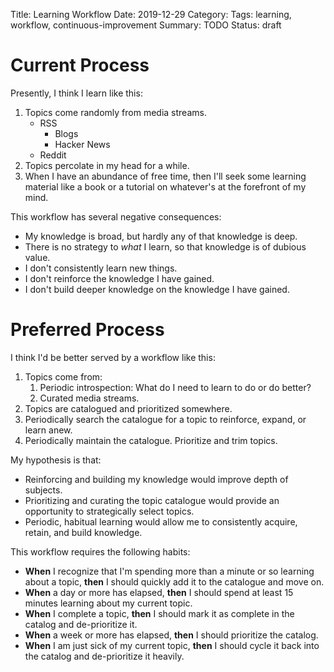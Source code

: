 Title: Learning Workflow
Date: 2019-12-29
Category: 
Tags: learning, workflow, continuous-improvement
Summary: TODO
Status: draft


# Current Process
Presently, I think I learn like this:

1. Topics come randomly from media streams.
    * RSS
        * Blogs
        * Hacker News
    * Reddit
1. Topics percolate in my head for a while.
1. When I have an abundance of free time, then I'll seek some learning material like a book or a tutorial on whatever's at the forefront of my mind.

This workflow has several negative consequences:

* My knowledge is broad, but hardly any of that knowledge is deep. 
* There is no strategy to *what* I learn, so that knowledge is of dubious value.
* I don't consistently learn new things.
* I don't reinforce the knowledge I have gained.
* I don't build deeper knowledge on the knowledge I have gained.

# Preferred Process
I think I'd be better served by a workflow like this:

1. Topics come from:
    1. Periodic introspection: What do I need to learn to do or do better?
    1. Curated media streams.
1. Topics are catalogued and prioritized somewhere.
1. Periodically search the catalogue for a topic to reinforce, expand, or learn anew.
1. Periodically maintain the catalogue. Prioritize and trim topics.

My hypothesis is that:

* Reinforcing and building my knowledge would improve depth of subjects.
* Prioritizing and curating the topic catalogue would provide an opportunity to strategically select topics.
* Periodic, habitual learning would allow me to consistently acquire, retain, and build knowledge.

This workflow requires the following habits:

* **When** I recognize that I'm spending more than a minute or so learning about a topic, **then** I should quickly add it to the catalogue and move on.
* **When** a day or more has elapsed, **then** I should spend at least 15 minutes learning about my current topic.
* **When** I complete a topic, **then** I should mark it as complete in the catalog and de-prioritize it.
* **When** a week or more has elapsed, **then** I should prioritize the catalog.
* **When** I am just sick of my current topic, **then** I should cycle it back into the catalog and de-prioritize it heavily.
